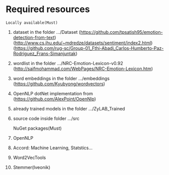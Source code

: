 # Required resources

	Locally available(Must)

1. dataset in the folder .../Dataset (https://github.com/tpsatish95/emotion-detection-from-text)(http://www.cs.jhu.edu/~mdredze/datasets/sentiment/index2.html)(https://github.com/rug-sc/Group-01_Fthi-Abadi_Carlos-Humberto-Paz-Rodriguez_Frans-Simanjuntak)
2. wordlist in the folder .../NRC-Emotion-Lexicon-v0.92 (http://saifmohammad.com/WebPages/NRC-Emotion-Lexicon.htm)
3. word embeddings in the folder .../embeddings (https://github.com/Kyubyong/wordvectors)
4. OpenNLP dotNet implementation from (https://github.com/AlexPoint/OpenNlp)
5. already trained models in the folder .../ZyLAB_Trained
6. source code inside folder .../src
	
	NuGet packages(Must)
1. OpenNLP
2. Accord: Machine Learning, Statstics...
3. Word2VecTools
4. Stemmer(Iveonik)
